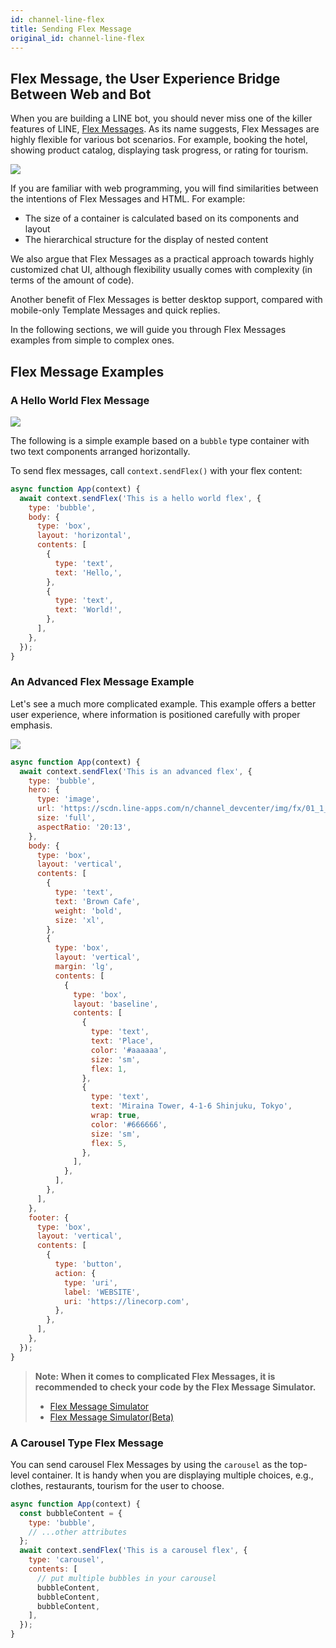 ```yaml
---
id: channel-line-flex
title: Sending Flex Message
original_id: channel-line-flex
---
```


## Flex Message, the User Experience Bridge Between Web and Bot

When you are building a LINE bot, you should never miss one of the killer features of LINE, [Flex Messages](https://developers.line.biz/en/docs/messaging-api/using-flex-messages/). As its name suggests, Flex Messages are highly flexible for various bot scenarios. For example, booking the hotel, showing product catalog, displaying task progress, or rating for tourism.

![](https://user-images.githubusercontent.com/3382565/68373526-1222d080-017e-11ea-9461-8f26fdfdc527.png)

If you are familiar with web programming, you will find similarities between the intentions of Flex Messages and HTML. For example:

- The size of a container is calculated based on its components and layout
- The hierarchical structure for the display of nested content

We also argue that Flex Messages as a practical approach towards highly customized chat UI, although flexibility usually comes with complexity (in terms of the amount of code).

Another benefit of Flex Messages is better desktop support, compared with mobile-only Template Messages and quick replies.

In the following sections, we will guide you through Flex Messages examples from simple to complex ones.

## Flex Message Examples

### A Hello World Flex Message

![](https://user-images.githubusercontent.com/3382565/68481176-783c5000-0271-11ea-9ab1-c9869a11f42a.png)

The following is a simple example based on a `bubble` type container with two text components arranged horizontally.

To send flex messages, call `context.sendFlex()` with your flex content:

```js
async function App(context) {
  await context.sendFlex('This is a hello world flex', {
    type: 'bubble',
    body: {
      type: 'box',
      layout: 'horizontal',
      contents: [
        {
          type: 'text',
          text: 'Hello,',
        },
        {
          type: 'text',
          text: 'World!',
        },
      ],
    },
  });
}
```

### An Advanced Flex Message Example

Let's see a much more complicated example. This example offers a better user experience, where information is positioned carefully with proper emphasis.

![](https://user-images.githubusercontent.com/3382565/68481175-783c5000-0271-11ea-8749-5a0b6ebf8d34.png)

```js
async function App(context) {
  await context.sendFlex('This is an advanced flex', {
    type: 'bubble',
    hero: {
      type: 'image',
      url: 'https://scdn.line-apps.com/n/channel_devcenter/img/fx/01_1_cafe.png',
      size: 'full',
      aspectRatio: '20:13',
    },
    body: {
      type: 'box',
      layout: 'vertical',
      contents: [
        {
          type: 'text',
          text: 'Brown Cafe',
          weight: 'bold',
          size: 'xl',
        },
        {
          type: 'box',
          layout: 'vertical',
          margin: 'lg',
          contents: [
            {
              type: 'box',
              layout: 'baseline',
              contents: [
                {
                  type: 'text',
                  text: 'Place',
                  color: '#aaaaaa',
                  size: 'sm',
                  flex: 1,
                },
                {
                  type: 'text',
                  text: 'Miraina Tower, 4-1-6 Shinjuku, Tokyo',
                  wrap: true,
                  color: '#666666',
                  size: 'sm',
                  flex: 5,
                },
              ],
            },
          ],
        },
      ],
    },
    footer: {
      type: 'box',
      layout: 'vertical',
      contents: [
        {
          type: 'button',
          action: {
            type: 'uri',
            label: 'WEBSITE',
            uri: 'https://linecorp.com',
          },
        },
      ],
    },
  });
}
```

> **Note: When it comes to complicated Flex Messages, it is recommended to check your code by the Flex Message Simulator.**
>
> - [Flex Message Simulator](https://developers.line.biz/console/fx/)
> - [Flex Message Simulator(Beta)](https://developers.line.biz/console/fx-beta/)

### A Carousel Type Flex Message

You can send carousel Flex Messages by using the `carousel` as the top-level container. It is handy when you are displaying multiple choices, e.g., clothes, restaurants, tourism for the user to choose.

```js
async function App(context) {
  const bubbleContent = {
    type: 'bubble',
    // ...other attributes
  };
  await context.sendFlex('This is a carousel flex', {
    type: 'carousel',
    contents: [
      // put multiple bubbles in your carousel
      bubbleContent,
      bubbleContent,
      bubbleContent,
    ],
  });
}
```
